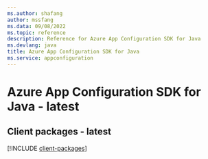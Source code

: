 ```yaml
---
ms.author: shafang
author: mssfang
ms.data: 09/08/2022
ms.topic: reference
description: Reference for Azure App Configuration SDK for Java
ms.devlang: java
title: Azure App Configuration SDK for Java
ms.service: appconfiguration
---
```

# Azure App Configuration SDK for Java - latest

## Client packages - latest
[!INCLUDE [client-packages](app-configuration-client-index.md)]